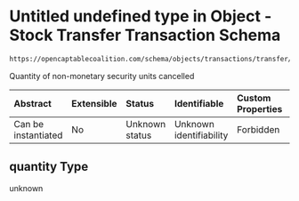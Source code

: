 # Untitled undefined type in Object - Stock Transfer Transaction Schema

```txt
https://opencaptablecoalition.com/schema/objects/transactions/transfer/stock_transfer#/properties/quantity
```

Quantity of non-monetary security units cancelled

| Abstract            | Extensible | Status         | Identifiable            | Custom Properties | Additional Properties | Access Restrictions | Defined In                                                                                                                |
| :------------------ | :--------- | :------------- | :---------------------- | :---------------- | :-------------------- | :------------------ | :------------------------------------------------------------------------------------------------------------------------ |
| Can be instantiated | No         | Unknown status | Unknown identifiability | Forbidden         | Allowed               | none                | [StockTransfer.schema.json*](../../schema/objects/transactions/transfer/StockTransfer.schema.json "open original schema") |

## quantity Type

unknown
